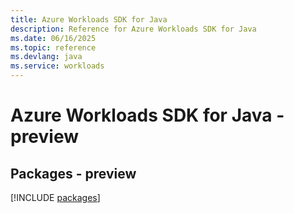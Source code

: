 ```yaml
---
title: Azure Workloads SDK for Java
description: Reference for Azure Workloads SDK for Java
ms.date: 06/16/2025
ms.topic: reference
ms.devlang: java
ms.service: workloads
---
```

# Azure Workloads SDK for Java - preview
## Packages - preview
[!INCLUDE [packages](workloads-index.md)]